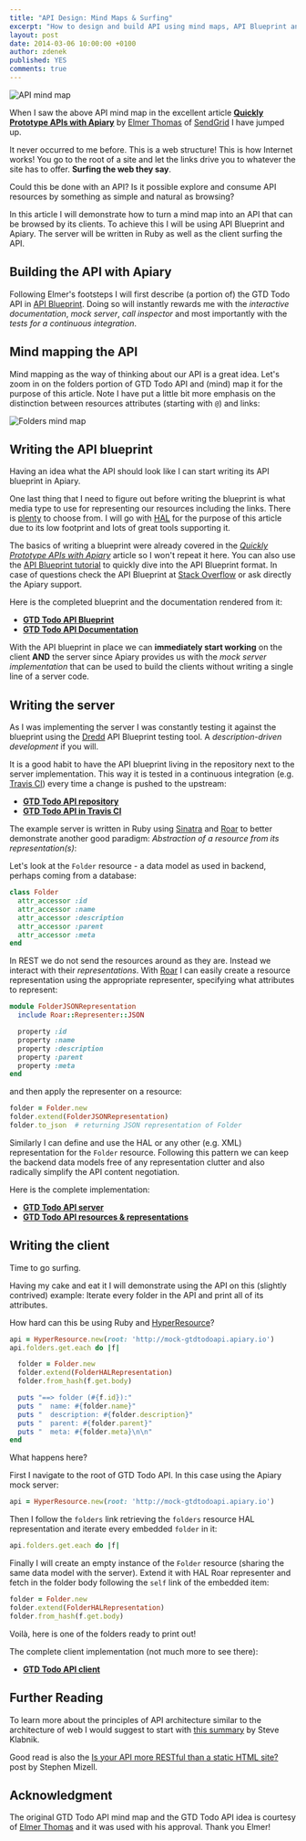 ```yaml
---
title: "API Design: Mind Maps & Surfing"
excerpt: "How to design and build API using mind maps, API Blueprint and Apiary."
layout: post
date: 2014-03-06 10:00:00 +0100
author: zdenek
published: YES
comments: true
---
```


![API mind map](/images/2014-03-06-Surfing-API/api-mindmap.png)

When I saw the above API mind map in the excellent article [**Quickly Prototype APIs with Apiary**][sendgrind-article] by [Elmer Thomas][] of [SendGrid][] I have jumped up.

It never occurred to me before. This is a web structure! This is how Internet works! You go to the root of a site and let the links drive you to whatever the site has to offer. **Surfing the web they say**.

Could this be done with an API? Is it possible explore and consume API resources by something as simple and natural as browsing?

In this article I will demonstrate how to turn a mind map into an API that can be browsed by its clients. To achieve this I will be using API Blueprint and Apiary. The server will be written in Ruby as well as the client surfing the API.

## Building the API with Apiary
Following Elmer's footsteps I will first describe (a portion of) the GTD Todo API in [API Blueprint]. Doing so will instantly rewards me with the *interactive documentation*, *mock server*, *call inspector* and most importantly with the *tests for a continuous integration*. 

## Mind mapping the API
Mind mapping as the way of thinking about our API is a great idea. Let's zoom in on the folders portion of GTD Todo API and (mind) map it for the purpose of this article. Note I have put a little bit more emphasis on the distinction between resources attributes (starting with `@`) and links:

![Folders mind map](/images/2014-03-06-Surfing-API/folders-mindmap.png)

## Writing the API blueprint
Having an idea what the API should look like I can start writing its API blueprint in Apiary.

One last thing that I need to figure out before writing the blueprint is what media type to use for representing our resources including the links. There is [plenty][media-types] to choose from. I will go with [HAL][] for the purpose of this article due to its low footprint and lots of great tools supporting it.

The basics of writing a blueprint were already covered in the [*Quickly Prototype APIs with Apiary*][sendgrind-article] article so I won't repeat it here. You can also use the [API Blueprint tutorial][] to quickly dive into the API Blueprint format. In case of questions check the API Blueprint at [Stack Overflow][] or ask directly the Apiary support. 

Here is the completed blueprint and the documentation rendered from it:

+ [**GTD Todo API Blueprint**][todoapi-blueprint]
+ [**GTD Todo API Documentation**][todoapi-documentation]

With the API blueprint in place we can **immediately start working** on the client **AND** the server since Apiary provides us with the *mock server implementation* that can be used to build the clients without writing a single line of a server code.

## Writing the server
As I was implementing the server I was constantly testing it against the blueprint using the [Dredd][] API Blueprint testing tool. A *description-driven development* if you will.

It is a good habit to have the API blueprint living in the repository next to the server implementation. This way it is tested in a continuous integration (e.g. [Travis CI][]) every time a change is pushed to the upstream:

+ [**GTD Todo API repository**](https://github.com/zdne/todoapi)
+ [**GTD Todo API in Travis CI**](https://travis-ci.org/zdne/todoapi)

The example server is written in Ruby using [Sinatra][] and [Roar][] to better demonstrate another good paradigm: *Abstraction of a resource from its representation(s)*:

Let's look at the `Folder` resource - a data model as used in backend, perhaps coming from a database: 

```ruby
class Folder
  attr_accessor :id
  attr_accessor :name
  attr_accessor :description
  attr_accessor :parent
  attr_accessor :meta
end
```

In REST we do not send the resources around as they are. Instead we interact with their *representations*. With [Roar][] I can easily create a resource representation using the appropriate representer, specifying what attributes to represent:

```ruby
module FolderJSONRepresentation
  include Roar::Representer::JSON

  property :id
  property :name
  property :description
  property :parent
  property :meta
end
```

and then apply the representer on a resource:

```ruby
folder = Folder.new
folder.extend(FolderJSONRepresentation)
folder.to_json  # returning JSON representation of Folder
```

Similarly I can define and use the HAL or any other (e.g. XML) representation for the `Folder` resource. Following this pattern we can keep the backend data models free of any representation clutter and also radically simplify the API content negotiation.

Here is the complete implementation: 

+ [**GTD Todo API server**](https://github.com/zdne/todoapi/blob/master/app.rb)
+ [**GTD Todo API resources & representations**](https://github.com/zdne/todoapi/blob/master/domain_model.rb)

## Writing the client
Time to go surfing.

Having my cake and eat it I will demonstrate using the API on this (slightly contrived) example: Iterate every folder in the API and print all of its attributes. 

How hard can this be using Ruby and [HyperResource](https://github.com/gamache/hyperresource)?

```ruby
api = HyperResource.new(root: 'http://mock-gtdtodoapi.apiary.io')
api.folders.get.each do |f|

  folder = Folder.new
  folder.extend(FolderHALRepresentation)
  folder.from_hash(f.get.body)

  puts "==> folder (#{f.id}):"
  puts "  name: #{folder.name}"
  puts "  description: #{folder.description}"
  puts "  parent: #{folder.parent}"
  puts "  meta: #{folder.meta}\n\n"
end
```

What happens here?

First I navigate to the root of GTD Todo API. In this case using the Apiary mock server: 

```ruby
api = HyperResource.new(root: 'http://mock-gtdtodoapi.apiary.io')
```

Then I follow the `folders` link retrieving the `folders` resource HAL representation and iterate every embedded `folder` in it:

```ruby
api.folders.get.each do |f|
```

Finally I will create an empty instance of the `Folder` resource (sharing the same data model with the server). Extend it with HAL Roar representer and fetch in the folder body following the `self` link of the embedded item:

```ruby
folder = Folder.new
folder.extend(FolderHALRepresentation)
folder.from_hash(f.get.body)
```

Voilà, here is one of the folders ready to print out!

The complete client implementation (not much more to see there):

+ [**GTD Todo API client**](https://github.com/zdne/todoapi-client-ruby)

## Further Reading
To learn more about the principles of API architecture similar to the architecture of web I would suggest to start with [this summary][hypermedia-api] by Steve Klabnik.

Good read is also the [Is your API more RESTful than a static HTML site?][restful-site] post by Stephen Mizell.

## Acknowledgment
The original GTD Todo API mind map and the GTD Todo API idea is courtesy of [Elmer Thomas][] and it was used with his approval. Thank you Elmer!

[sendgrind-article]: http://sendgrid.com/blog/quickly-prototype-apis-apiary/
[Elmer Thomas]: https://twitter.com/thinkingserious
[SendGrid]: http://sendgrid.com
[affordances]: http://en.wikipedia.org/wiki/Affordance
[REST]: http://smizell.com/weblog/2013/restful-static-site
[API Blueprint]: https://apiblueprint.org
[media-types]: https://blog.apigee.com/detail/api_design_harnessing_hypermedia_types
[HAL]: http://stateless.co/hal_specification.html
[API Blueprint tutorial]: http://apiary.io/blueprint
[Stack Overflow]: http://stackoverflow.com/questions/tagged/apiblueprint
[todoapi-documentation]: http://docs.gtdtodoapi.apiary.io
[todoapi-blueprint]: https://github.com/zdne/todoapi/blob/master/apiary.apib
[Sinatra]: http://www.sinatrarb.com
[Roar]: https://github.com/apotonick/roar
[Dredd]: https://github.com/apiaryio/dredd
[Travis CI]: https://travis-ci.org
[hypermedia-api]: https://coderwall.com/p/xvzu-g
[restful-site]: http://smizell.com/weblog/2013/restful-static-site
